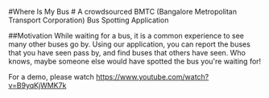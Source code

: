 #Where Is My Bus #
A crowdsourced BMTC (Bangalore Metropolitan Transport Corporation) Bus Spotting Application

##Motivation
While waiting for a bus, it is a common experience to see many other buses go by. Using our application, you can report the buses that you have seen pass by, and find buses that others have seen. Who knows, maybe someone else would have spotted the bus you're waiting for!

For a demo, please watch https://www.youtube.com/watch?v=B9yqKjWMK7k
